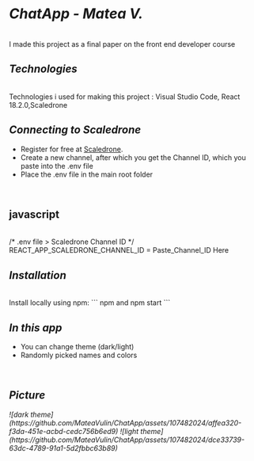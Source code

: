 <h1> <i> ChatApp - Matea V. </i> </h1> <br>
I made this project as a final paper on the front end developer course

<h2> <i>Technologies </i></h2> <br>
Technologies i used for making this project : Visual Studio Code, 
 React 18.2.0,Scaledrone

<h2> <i> Connecting to Scaledrone </i></h2>

- Register for free at [Scaledrone](https://www.scaledrone.com).
- Create a new channel, after which you get the Channel ID, which you paste into the .env file
- Place the .env file in the main root folder
<br>

<h2>javascript </h2>
<br>
/* .env file > Scaledrone Channel ID */
REACT_APP_SCALEDRONE_CHANNEL_ID = Paste_Channel_ID Here 
<br>

<h2><i> Installation </i></h2>
<br>
Install locally using npm:
```
npm and
npm start
```
<br>

<h2><i>In this app </i> </h2>
<ul>
 <li> You can change theme (dark/light) </li>
 <li> Randomly picked names and colors </li>
 </ul>
 <br>
 
<h2> <i> Picture <i/> </h2>
![dark theme](https://github.com/MateaVulin/ChatApp/assets/107482024/affea320-f3da-451e-acbd-cedc756b6ed9)
![light theme](https://github.com/MateaVulin/ChatApp/assets/107482024/dce33739-63dc-4789-91a1-5d2fbbc63b89)

